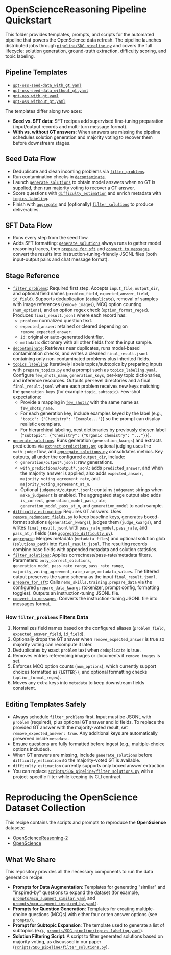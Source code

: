 # OpenScienceReasoning Pipeline Quickstart

This folder provides templates, prompts, and scripts for the automated pipeline that powers the OpenScience data refresh. The pipeline launches distributed jobs through [`pipeline/SDG_pipeline.py`](pipeline/SDG_pipeline.py) and covers the full lifecycle: solution generation, ground-truth extraction, difficulty scoring, and topic labeling.

## Pipeline Templates
- [`gpt-oss-seed-data_with_gt.yaml`](configs/SDG_pipeline/gpt-oss-seed-data_with_gt.yaml)
- [`gpt-oss-seed-data_without_gt.yaml`](configs/SDG_pipeline/gpt-oss-seed-data_without_gt.yaml)
- [`gpt-oss_with_gt.yaml`](configs/SDG_pipeline/gpt-oss_with_gt.yaml)
- [`gpt-oss_without_gt.yaml`](configs/SDG_pipeline/gpt-oss_without_gt.yaml)

The templates differ along two axes:
- **Seed vs. SFT data**: SFT recipes add supervised fine-tuning preparation (input/output records and multi-turn message format).
- **With vs. without GT answers**: When answers are missing the pipeline schedules solution generation and majority voting to recover them before downstream stages.

## Seed Data Flow
- Deduplicate and clean incoming problems via [`filter_problems`](scripts/SDG_pipeline/filter_problems.py).
- Run contamination checks in [`decontaminate`](scripts/SDG_pipeline/decontaminate.py).
- Launch [`generate_solutions`](pipeline/SDG_pipeline.py) to obtain model answers when no GT is supplied, then run majority voting to recover a GT answer.
- Score questions with [`difficulty_estimation`](pipeline/SDG_pipeline.py) and enrich metadata with [`topics_labeling`](pipeline/SDG_pipeline.py).
- Finish with [`aggregate`](scripts/SDG_pipeline/aggregate_matadata.py) and (optionally) [`filter_solutions`](scripts/SDG_pipeline/filter_solutions.py) to produce deliverables.

## SFT Data Flow
- Runs every step from the seed flow.
- Adds SFT formatting: [`generate_solutions`](pipeline/SDG_pipeline.py) always runs to gather model reasoning traces, then [`prepare_for_sft`](pipeline/SDG_pipeline.py) and [`convert_to_messages`]() convert the results into instruction-tuning-friendly JSONL files (both input-output pairs and chat message format).

## Stage Reference
- [`filter_problems`](scripts/SDG_pipeline/filter_problems.py): Required first step. Accepts `input_file`, `output_dir`, and optional field names (`problem_field`, `expected_answer_field`, `id_field`). Supports deduplication (`deduplicate`), removal of samples with image references (`remove_images`), MCQ option counting (`num_options`), and an option regex check (`option_format_regex`). Produces `final_result.jsonl` where each record has:
  - `problem`: normalized question text.
  - `expected_answer`: retained or cleared depending on `remove_expected_answer`.
  - `id`: original or auto-generated identifier.
  - `metadata`: dictionary with all other fields from the input sample.
- [`decontaminate`](scripts/SDG_pipeline/decontaminate.py): Retrieves near duplicates, runs model-based contamination checks, and writes a cleaned `final_result.jsonl` containing only non-contaminated problems plus inherited fields.
- [`topics_labeling`](pipeline/SDG_pipeline.py): Iteratively labels topics/subtopics by preparing inputs with [`prepare_topics.py`](scripts/SDG_pipeline/prepare_topics.py) and a prompt such as [`topics_labeling.yaml`](prompts/SDG_pipeline/topics_labeling.yaml). Configure `few_shots_name`, `generation_keys`, per-key topic dictionaries, and inference resources. Outputs per-level directories and a final `final_result.jsonl` where each problem receives new keys matching the `generation_keys` (for example `topic`, `subtopic`). Few-shot expectations:
  - Provide a mapping in [`few_shots/`](few_shots/) with the same name as `few_shots_name`.
  - For each generation key, include examples keyed by the label (e.g., `"topic": {"Chemistry": "Example..."}`) so the prompt can display realistic exemplars.
  - For hierarchical labeling, nest dictionaries by previously chosen label (`"subtopic": {"Chemistry": {"Organic Chemistry": "..."}}`).
- [`generate_solutions`](pipeline/SDG_pipeline.py): Runs generation (`generation_kwargs`) and extracts predictions via [`extract_predictions.py`](scripts/SDG_pipeline/extract_predictions.py); optional judging uses the `math_judge` flow, and [`aggregate_solutions.py`](scripts/SDG_pipeline/aggregate_solutions.py) consolidates metrics. Key outputs, all under the configured `output_dir`, include:
  - `generation/output*.jsonl`: raw generations.
  - `with_predictions/output*.jsonl`: adds `predicted_answer`, and when the majority answer is applied, also adds `expected_answer`, `majority_voting_agreement_rate`, and `majority_voting_agreement_at_n`.
  - Optional `judgement/output*.jsonl`: contains `judgement` strings when `make_judgement` is enabled. The aggregated stage output also adds `is_correct`, `generation_model_pass_rate`, `generation_model_pass_at_n`, and `generation_model` to each sample.
- [`difficulty_estimation`](pipeline/SDG_pipeline.py): Requires GT answers. Uses [`remove_redundant_fields.py`](scripts/SDG_pipeline/remove_redundant_fields.py) to keep baseline keys, generates boxed-format solutions (`generation_kwargs`), judges them (`judge_kwargs`), and writes `final_result.jsonl` with `pass_rate_model`, `pass_rate`, and `pass_at_n` fields (see [`aggregate_difficulty.py`](scripts/SDG_pipeline/aggregate_difficulty.py)).
- [`aggregate`](scripts/SDG_pipeline/aggregate_matadata.py): Merges metadata (`metadata_files`) and optional solution glob (`solutions_path`) into `final_result.jsonl`. The resulting records combine base fields with appended metadata and solution statistics.
- [`filter_solutions`](scripts/SDG_pipeline/filter_solutions.py): Applies correctness/pass-rate/metadata filters. Parameters: `only_correct_solutions`, `generation_model_pass_rate_range`, `pass_rate_range`, `majority_voting_agreement_rate_range`, `metadata_values`. The filtered output preserves the same schema as the input `final_result.jsonl`.
- [`prepare_for_sft`](pipeline/SDG_pipeline.py): Calls `nemo_skills.training.prepare_data` via the configured `prepare_data_kwargs` (tokenizer, prompt config, formatting toggles). Outputs an instruction-tuning JSONL file.
- [`convert_to_messages`](): Converts the instruction-tuning JSONL file into messages format.

### How `filter_problems` Filters Data
1. Normalizes field names based on the configured aliases (`problem_field`, `expected_answer_field`, `id_field`).
2. Optionally drops the GT answer when `remove_expected_answer` is true so majority voting can recompute it later.
3. Deduplicates by exact `problem` text when `deduplicate` is true.
4. Removes entries referencing images or documents if `remove_images` is set.
5. Enforces MCQ option counts (`num_options`), which currently support choices formatted as `{LETTER})`, and optional formatting checks (`option_format_regex`).
6. Moves any extra keys into `metadata` to keep downstream fields consistent.

## Editing Templates Safely
- Always schedule `filter_problems` first. Input must be JSONL with `problem` (required), plus optional GT answer and id fields. To replace the provided GT answer with the majority-voted result, set `remove_expected_answer: true`. Any additional keys are automatically preserved inside `metadata`.
- Ensure questions are fully formatted before ingest (e.g., multiple-choice options included).
- When GT answers are missing, include `generate_solutions` before `difficulty_estimation` so the majority-voted GT is available.
- `difficulty_estimation` currently supports only boxed answer extraction.
- You can replace [`scripts/SDG_pipeline/filter_solutions.py`](scripts/SDG_pipeline/filter_solutions.py) with a project-specific filter while keeping its CLI contract.

# Reproducing the OpenScience Dataset Collection

This recipe contains the scripts and prompts to reproduce the **OpenScience** datasets:

* [OpenScienceReasoning-2](https://huggingface.co/datasets/nvidia/OpenScienceReasoning-2)
* [OpenScience](https://huggingface.co/datasets/nvidia/OpenScience)

## What We Share

This repository provides all the necessary components to run the data generation recipe:

* **Prompts for Data Augmentation**: Templates for generating "similar" and "inspired-by" questions to expand the dataset (for example, [`prompts/mcq_augment_similar.yaml`](prompts/mcq_augment_similar.yaml) and [`prompts/mcq_augment_inspired_by.yaml`](prompts/mcq_augment_inspired_by.yaml)).
* **Prompts for Question Generation**: Templates for creating multiple-choice questions (MCQs) with either four or ten answer options (see [`prompts/`](prompts/)).
* **Prompt for Subtopic Expansion**: The template used to generate a list of subtopics (e.g., [`prompts/SDG_pipeline/topics_labeling.yaml`](prompts/SDG_pipeline/topics_labeling.yaml)).
* **Solution Filtering Script**: A script to filter generated solutions based on majority voting, as discussed in our paper ([`scripts/SDG_pipeline/filter_solutions.py`](scripts/SDG_pipeline/filter_solutions.py)).